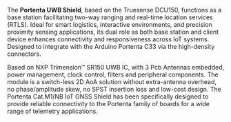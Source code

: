 <FeatureDescription>

 The **Portenta UWB Shield**, based on the Truesense DCU150, functions as a base station facilitating two-way ranging and real-time location services (RTLS). Ideal for smart logistics, interactive environments, and precision proximity sensing applications, its dual role as both base station and client device enhances connectivity and responsiveness across IoT systems. Designed to integrate with the Arduino Portenta C33 via the high-density connectors.

</FeatureDescription>


<FeatureList>
<Feature title="Truesense UWB module DCU150" image="world-map">
Based on NXP Trimension™ SR150 UWB IC, with 3 Pcb Antennas embedded, power management, clock control, filters and peripheral components. The module is a switch-less 2D AoA solution without extra-antenna overhead, no phase/amplitude skew, no SPST insertion loss and low-cost design.

<FeatureWrapper>
  <FeatureLink title="Datasheet" url="" download blank/>
</FeatureWrapper>
</Feature>

<Feature title="Portenta C33 compatibility" image="portenta-form-factor">
The Portenta Cat.M1/NB IoT GNSS Shield has been specifically designed to provide reliable connectivity to the Portenta family of boards for a wide range of telemetry applications.

</Feature>

</FeatureList>
